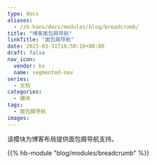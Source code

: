 ```yaml
---
type: docs
aliases:
  - /zh-hans/docs/modules/blog/breadcrumb/
title: "博客面包屑导航"
linkTitle: "面包屑导航"
date: 2023-03-31T16:50:16+08:00
draft: false
nav_icon:
  vendor: bs
  name: segmented-nav
series:
  - 文档
categories:
  - 模块
tags:
  - 面包屑导航
images:
---
```


该模块为博客布局提供面包屑导航支持。

<!--more-->

{{% hb-module "blog/modules/breadcrumb" %}}
